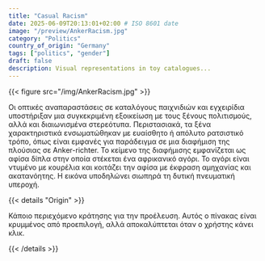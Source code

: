 ```yaml
---
title: "Casual Racism"
date: 2025-06-09T20:13:01+02:00 # ISO 8601 date
image: "/preview/AnkerRacism.jpg"
category: "Politics"
country_of_origin: "Germany"
tags: ["politics", "gender"]
draft: false
description: Visual representations in toy catalogues...
---
```




{{< figure src="/img/AnkerRacism.jpg" >}}

Οι οπτικές αναπαραστάσεις σε καταλόγους παιχνιδιών και εγχειρίδια υποστήριξαν μια συγκεκριμένη εξοικείωση με τους ξένους πολιτισμούς, αλλά και διαιωνισμένα στερεότυπα. Περιστασιακά, τα ξένα χαρακτηριστικά ενσωματώθηκαν με ευαίσθητο ή απόλυτο ρατσιστικό τρόπο, όπως είναι εμφανές για παράδειγμα σε μια διαφήμιση της πλούσιας σε Anker-richter. Το κείμενο της διαφήμισης εμφανίζεται ως αφίσα δίπλα στην οποία στέκεται ένα αφρικανικό αγόρι. Το αγόρι είναι ντυμένο με κουρέλια και κοιτάζει την αφίσα με έκφραση αμηχανίας και ακατανόητης. Η εικόνα υποδηλώνει σιωπηρά τη δυτική πνευματική υπεροχή.

{{< details "Origin" >}}

Κάποιο περιεχόμενο κράτησης για την προέλευση. Αυτός ο πίνακας είναι κρυμμένος από προεπιλογή, αλλά αποκαλύπτεται όταν ο χρήστης κάνει κλικ.

{{< /details >}}

